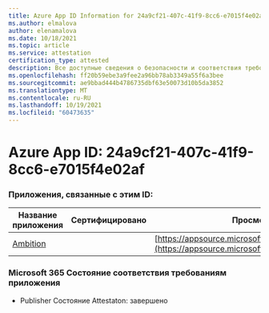 ```yaml
---
title: Azure App ID Information for 24a9cf21-407c-41f9-8cc6-e7015f4e02af
ms.author: elmalova
author: elenamalova
ms.date: 10/18/2021
ms.topic: article
ms.service: attestation
certification_type: attested
description: Все доступные сведения о безопасности и соответствия требованиям для 24a9cf21-407c-41f9-8cc6-e7015f4e02af.
ms.openlocfilehash: ff20b59ebe3a9fee2a96bb78ab3349a55f6a3bee
ms.sourcegitcommit: ae9bbad444b4786735dbf63e50073d10b5da3852
ms.translationtype: MT
ms.contentlocale: ru-RU
ms.lasthandoff: 10/19/2021
ms.locfileid: "60473635"
---
```

# <a name="azure-app-id-24a9cf21-407c-41f9-8cc6-e7015f4e02af"></a>Azure App ID: 24a9cf21-407c-41f9-8cc6-e7015f4e02af


### <a name="apps-associated-with-this-id"></a>Приложения, связанные с этим ID:
| **Название приложения** | **Сертифицировано** | **Просмотр в AppSource** |
|--------------|---------------|-----------------------|
| [Ambition](https://docs.microsoft.com/microsoft-365-app-certification/forward/WA200003159) |  | [https://appsource.microsoft.com/product/office/WA200003159](https://appsource.microsoft.com/product/office/WA200003159) |

### <a name="microsoft-365-app-compliance-status"></a>Microsoft 365 Состояние соответствия требованиям приложения
- Publisher Состояние Attestaton: завершено
